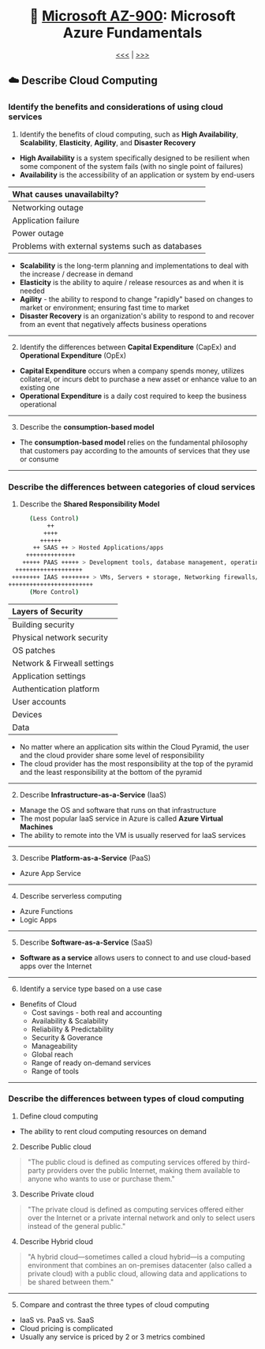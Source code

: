 <div align="center">

# 🧱 [Microsoft AZ-900](az-900-index.md): Microsoft Azure Fundamentals

[<<<](az-900-part6.md) | [>>>](az-900-part2.md)
      
</div>


## ☁️ Describe Cloud Computing
### Identify the benefits and considerations of using cloud services
1. Identify the benefits of cloud computing, such as **High Availability**, **Scalability**, **Elasticity**, **Agility**, and **Disaster Recovery**
+ **High Availability** is a system specifically designed to be resilient when some component of the system fails (with no single point of failures)
+ **Availability** is the accessibility of an application or system by end-users
      
| What causes unavailabilty?                      |
| :---------------------------------------------- |
| Networking outage                               |
| Application failure                             |
| Power outage                                    |
|Problems with external systems such as databases |

      
+ **Scalability** is the long-term planning and implementations to deal with the increase / decrease in demand
+ **Elasticity** is the ability to aquire / release resources as and when it is needed
+ **Agility** - the ability to respond to change "rapidly" based on changes to market or environment; ensuring fast time to market
+ **Disaster Recovery** is an organization's ability to respond to and recover from an event that negatively affects business operations

- - -

2. Identify the differences between **Capital Expenditure** (CapEx) and **Operational Expenditure** (OpEx)
+ **Capital Expenditure** occurs when a company spends money, utilizes collateral, or incurs debt to purchase a new asset or enhance value to an existing one
+ **Operational Expenditure** is a daily cost required to keep the business operational

- - -

3. Describe the **consumption-based model**
+  The **consumption-based model** relies on the fundamental philosophy that customers pay according to the amounts of services that they use or consume

- - -

### Describe the differences between categories of cloud services
1. Describe the **Shared Responsibility Model**
```sh
      (Less Control)
           ++
          ++++
         ++++++
       ++ SAAS ++ > Hosted Applications/apps
     ++++++++++++++
    +++++ PAAS +++++ > Development tools, database management, operating systems
  +++++++++++++++++++
 ++++++++ IAAS ++++++++ > VMs, Servers + storage, Networking firewalls/security, Data center physical plant/building
++++++++++++++++++++++++
      (More Control)
 ```

| Layers of Security       |
| :--------------------------- |
| Building security            |
| Physical network security    |
| OS patches                   |
| Network & Firweall settings  |
| Application settings         |
| Authentication platform      |
| User accounts                |
| Devices                      |
| Data                         |


+ No matter where an application sits within the Cloud Pyramid, the user and the cloud provider share some level of responsibility
+ The cloud provider has the most responsibility at the top of the pyramid and the least responsibility at the bottom of the pyramid

- - -

2. Describe **Infrastructure-as-a-Service** (IaaS)
+ Manage the OS and software that runs on that infrastructure
+ The most popular IaaS service in Azure is called **Azure Virtual Machines**
+ The ability to remote into the VM is usually reserved for IaaS services

- - -

3. Describe **Platform-as-a-Service** (PaaS)
+ Azure App Service

- - -

4. Describe serverless computing
+ Azure Functions
+ Logic Apps

- - -

5. Describe **Software-as-a-Service** (SaaS)
+ **Software as a service** allows users to connect to and use cloud-based apps over the Internet

- - -

6. Identify a service type based on a use case
- Benefits of Cloud 
   + Cost savings - both real and accounting
   + Availability & Scalability
   + Reliability & Predictability
   + Security & Goverance
   + Manageability
   + Global reach
   + Range of ready on-demand services
   + Range of tools

- - -

### Describe the differences between types of cloud computing
1. Define cloud computing
+ The ability to rent cloud computing resources on demand
2. Describe Public cloud
> "The public cloud is defined as computing services offered by third-party providers over the public Internet, making them available to anyone who wants to use or purchase them."
3. Describe Private cloud
> "The private cloud is defined as computing services offered either over the Internet or a private internal network and only to select users instead of the general public."
4. Describe Hybrid cloud
> "A hybrid cloud—sometimes called a cloud hybrid—is a computing environment that combines an on-premises datacenter (also called a private cloud) with a public cloud, allowing data and applications to be shared between them."

- - -

5. Compare and contrast the three types of cloud computing
+ IaaS vs. PaaS vs. SaaS
+ Cloud pricing is complicated
+ Usually any service is priced by 2 or 3 metrics combined

